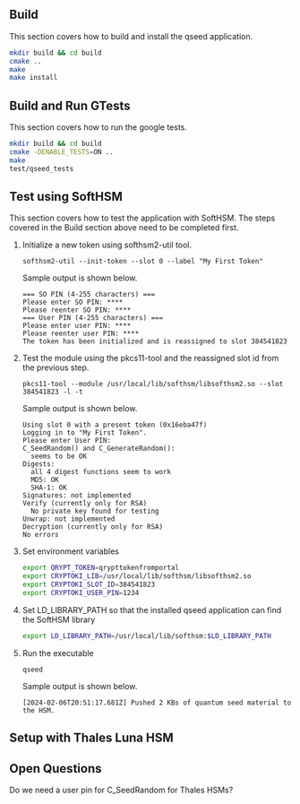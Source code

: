 

## Build
This section covers how to build and install the qseed application.

```bash
mkdir build && cd build
cmake .. 
make
make install
```

## Build and Run GTests
This section covers how to run the google tests.

```bash
mkdir build && cd build
cmake -DENABLE_TESTS=ON .. 
make
test/qseed_tests
```

## Test using SoftHSM
This section covers how to test the application with SoftHSM. The steps covered in the Build section above need to be completed first.

1.  Initialize a new token using softhsm2-util tool.
    ```
    softhsm2-util --init-token --slot 0 --label "My First Token"
    ```
    Sample output is shown below.
    ```
    === SO PIN (4-255 characters) ===
    Please enter SO PIN: ****
    Please reenter SO PIN: ****
    === User PIN (4-255 characters) ===
    Please enter user PIN: ****
    Please reenter user PIN: ****
    The token has been initialized and is reassigned to slot 384541823
    ```

2.  Test the module using the pkcs11-tool and the reassigned slot id from the previous step.
    ```
    pkcs11-tool --module /usr/local/lib/softhsm/libsofthsm2.so --slot 384541823 -l -t
    ```
    Sample output is shown below.
    ```
    Using slot 0 with a present token (0x16eba47f)
    Logging in to "My First Token".
    Please enter User PIN: 
    C_SeedRandom() and C_GenerateRandom():
      seems to be OK
    Digests:
      all 4 digest functions seem to work
      MD5: OK
      SHA-1: OK
    Signatures: not implemented
    Verify (currently only for RSA)
      No private key found for testing
    Unwrap: not implemented
    Decryption (currently only for RSA)
    No errors
    ```

3.  Set environment variables
    ```bash
    export QRYPT_TOKEN=qrypttokenfromportal
    export CRYPTOKI_LIB=/usr/local/lib/softhsm/libsofthsm2.so
    export CRYPTOKI_SLOT_ID=384541823
    export CRYPTOKI_USER_PIN=1234
    ```

4.  Set LD_LIBRARY_PATH so that the installed qseed application can find the SoftHSM library
    ```bash
    export LD_LIBRARY_PATH=/usr/local/lib/softhsm:$LD_LIBRARY_PATH
    ```

5.  Run the executable
    ```
    qseed
    ```
    Sample output is shown below.
    ```
    [2024-02-06T20:51:17.681Z] Pushed 2 KBs of quantum seed material to the HSM.
    ```

## Setup with Thales Luna HSM

## Open Questions
Do we need a user pin for C_SeedRandom for Thales HSMs?
